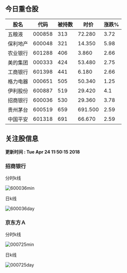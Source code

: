 
## 今日重仓股 

|股名|代码|被持数|时价|涨跌%|
|---|---|---|---|---|
|五粮液|000858|313|72.280|3.72|
|保利地产|600048|321|14.350|5.98|
|农业银行|601288|406|3.860|2.66|
|美的集团|000333|424|53.480|2.75|
|工商银行|601398|441|6.180|2.66|
|格力电器|000651|505|50.340|1.25|
|伊利股份|600887|519|29.420|4.1|
|招商银行|600036|530|29.360|3.78|
|贵州茅台|600519|659|691.500|2.59|
|中国平安|601318|691|66.670|2.59|

## 关注股信息
**更新时间 : Tue Apr 24 11:50:15 2018**
### 招商银行 
分时k线

![600036min](http://image.sinajs.cn/newchart/min/n/sh600036.gif)

日k线

![600036day](http://image.sinajs.cn/newchart/daily/n/sh600036.gif)

### 京东方Ａ 
分时k线

![000725min](http://image.sinajs.cn/newchart/min/n/sz000725.gif)

日k线

![000725day](http://image.sinajs.cn/newchart/daily/n/sz000725.gif)
